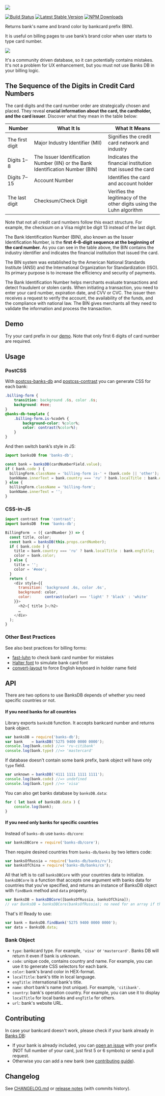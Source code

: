 ![](https://ramoona.github.io/banks-db-demo//assets/logo.svg)

[![Build Status](https://img.shields.io/travis/ramoona/banks-db/master.svg?style=flat-square)](https://travis-ci.org/ramoona/banks-db)
[![Latest Stable Version](https://img.shields.io/npm/v/banks-db.svg?style=flat-square)](https://www.npmjs.com/package/banks-db)
[![NPM Downloads](https://img.shields.io/npm/dm/banks-db.svg?style=flat-square)](https://www.npmjs.com/package/banks-db)

Returns bank's name and brand color by bankcard prefix (BIN).

It is useful on billing pages to use bank’s brand color when user starts to type card number.
   
![](https://ramoona.github.io/banks-db-demo/assets/usage.gif)

It's a community driven database, so it can potentially contains mistakes. It's not a problem for UX enhancement,
but you must not use Banks DB in your billing logic.

## The Sequence of the Digits in Credit Card Numbers

The card digits and the card number order are strategically chosen and placed. They reveal  **crucial information about the card, the cardholder, and the card issuer**. Discover what they mean in the table below:

|Number|What It Is|What It Means|
|--|--|--|
|The first digit|Major Industry Identifier (MII)|Signifies the credit card network and industry|
Digits 1–8|The Issuer Identification Number (IIN) or the Bank Identification Number (BIN)|Indicates the financial institution that issued the card|
|Digits 7–15|Account Number|Identifies the card and account holder|
|The last digit|Checksum/Check Digit|Verifies the legitimacy of the other digits using the Luhn algorithm|

Note that not all credit card numbers follow this exact structure. For example, the checksum on a Visa might be digit 13 instead of the last digit.

The Bank Identification Number (BIN), also known as the Issuer Identification Number, is the  **first 4–8-digit sequence at the beginning of the card number.**  As you can see in the table above, the BIN contains the industry identifier and indicates the financial institution that issued the card.

The BIN system was established by the American National Standards Institute (ANSI) and the International Organization for Standardization (ISO). Its primary purpose is to increase the efficiency and security of payments.

The Bank Identification Number helps merchants evaluate transactions and detect fraudulent or stolen cards. When initiating a transaction, you need to enter your card number, expiration date, and CVV or CVC. The issuer then receives a request to verify the account, the availability of the funds, and the compliance with national law. The BIN gives merchants all they need to validate the information and process the transaction.

## Demo
Try your card prefix in our [demo](https://ramoona.github.io/banks-db-demo/). Note that only first 6 digits of card number are required.

## Usage

### PostCSS

With [postcss-banks-db](https://github.com/ramoona/postcss-banks-db) and
[postcss-contrast](https://github.com/stephenway/postcss-contrast) you can
generate CSS for each bank:

```css
.billing-form {
    transition: background .6s, color .6s;
    background: #eee;
}
@banks-db-template {
    .billing-form.is-%code% {
        background-color: %color%;
        color: contrast(%color%);
    }
}
```

And then switch bank’s style in JS:

```js
import banksDB from 'banks-db';

const bank = banksDB(cardNumberField.value);
if ( bank.code ) {
  billingForm.className = 'billing-form is-' + (bank.code || 'other');
  bankName.innerText = bank.country === 'ru' ? bank.localTitle : bank.engTitle;
} else {
  billingForm.className = 'billing-form';
  bankName.innerText = '';
}
```

### CSS-in-JS

```js
import contrast from 'contrast';
import banksDB  from 'banks-db';

BillingForm  = ({ cardNumber }) => {
  const title, color;
  const bank = banksDB(this.props.cardNumber);
  if ( bank.code ) {
    title = bank.country === 'ru' ? bank.localTitle : bank.engTitle;
    color = bank.color;
  } else {
    title = '';
    color = '#eee';
  }
  return (
    <div style={{
      transition: 'background .6s, color .6s',
      background: color,
      color:      contrast(color) === 'light' ? 'black' : 'white'
    }}>
      <h2>{ title }</h2>
      …
    </div>
  );
}
```

### Other Best Practices
See also best practices for billing forms:

* [fast-luhn](https://github.com/bendrucker/fast-luhn) to check bank card number for mistakes
* [Halter font](http://www.dafont.com/halter.font) to simulate bank card font
* [convert-layout](https://github.com/ai/convert-layout) to force English keyboard in holder name field

## API

There are two options to use BanksDB depends of whether you need specific countries or not.

#### If you need banks for all countries
Library exports `banksDB` function. It accepts bankcard number and returns
bank object.

```js
var banksDB = require('banks-db');
var bank    = banksDB('5275 9400 0000 0000');
console.log(bank.code) //=> 'ru-citibank'
console.log(bank.type) //=> 'mastercard'
```

If database doesn't contain some bank prefix, bank object will have only
`type` field.

```js
var unknown = banksDB('4111 1111 1111 1111');
console.log(bank.code) //=> undefined
console.log(bank.type) //=> 'visa'
```

You can also get banks database by `banksDB.data`:

```js
for ( let bank of banksDB.data ) {
    console.log(bank);
}
```

#### If you need only banks for specific countries

Instead of `banks-db` use `banks-db/core`:
```js
var banksDBCore = require('banks-db/core');
```
Then require desired countries from `banks-db/banks` by two letters code:
```js
var banksOfRussia = require('banks-db/banks/ru');
var banksOfChina = require('banks-db/banks/cn');
```
All that left is to call `banksDBCore` with your countries data to initialize. `banksDBCore` is a function that accepts one argument with banks data for countries that you've specified, and returns an instance of BanksDB object with `findBank` method and `data` property.
```js
var BanksDB = banksDBCore([banksOfRussia, banksOfChina]);
// var BanksDB = banksDBCore(banksOfRussia); no need for an array if there's only one country
```
That's it! Ready to use:
```js
var bank = BanksDB.findBank('5275 9400 0000 0000');
var data = BanksDB.data;
```

### Bank Object

* `type`: bankcard type. For example, `'visa'` or `'mastercard'`.
  Banks DB will return it even if bank is unknown.
* `code`: unique code, contains country and name. For example, you can use it to generate CSS selectors for each bank.
* `color`: bank's brand color in HEX-format.
* `localTitle`: bank's title in local language.
* `engTitle`: international bank's title.
* `name`: short bank's name (not unique). For example, `'citibank'`.
* `country`: bank's operation country. For example, you can use it
  to display `localTitle` for local banks and `engTitle` for others.
* `url`: bank's website URL.

## Contributing

In case your bankcard doesn't work, please check if your bank already in [Banks DB](https://github.com/Ramoona/banks-db/tree/master/banks):

- If your bank is already included, you can [open an issue](https://github.com/Ramoona/banks-db/issues) with your prefix (NOT full number of your card, just first 5 or 6 symbols) or send a pull request.
- Otherwise you can add a new bank (see [contributing guide](https://github.com/Ramoona/banks-db/blob/master/CONTRIBUTING.md)).

## Changelog
See [CHANGELOG.md](https://github.com/ramoona/banks-db/blob/master/CHANGELOG.md) or [release notes](https://github.com/ramoona/banks-db/releases) (with commits history).
